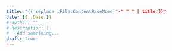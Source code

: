 ```yaml
---
title: "{{ replace .File.ContentBaseName "-" " " | title }}"
date: {{ .Date }}
# author: ""
# description: |
#   Add something...
draft: true
---
```

